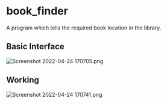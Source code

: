 # book_finder
A program which tells the required book location in the library.

## Basic Interface
![Screenshot 2022-04-24 170705.png](https://github.com/ABHISHEK-VASHISTH/PPS-CT1-MiniProject/blob/d89b5921cb1c4bbf9b91683964b194d4e539b8e7/.images/Screenshot%202022-04-24%20170705.png)

## Working
![Screenshot 2022-04-24 170741.png](https://github.com/ABHISHEK-VASHISTH/PPS-CT1-MiniProject/blob/d89b5921cb1c4bbf9b91683964b194d4e539b8e7/.images/Screenshot%202022-04-24%20170741.png)
